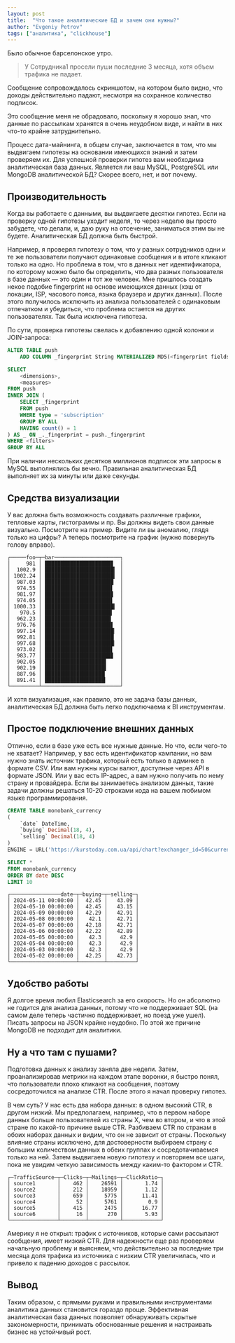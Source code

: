 ```yaml
---
layout: post
title:  "Что такое аналитические БД и зачем они нужны?"
author: "Evgeniy Petrov"
tags: ["аналитика", "clickhouse"]
---
```


Было обычное барселонское утро.

> У Сотрудника1 просели пуши последние 3 месяца, хотя объем трафика не падает.

Сообщение сопровождалось скриншотом, на котором было видно, что доходы действительно падают,
несмотря на сохранное количество подписок.

Это сообщение меня не обрадовало, поскольку я хорошо знал, что данные по рассылкам хранятся
в очень неудобном виде, и найти в них что-то крайне затруднительно.

Процесс дата-майнинга, в общем случае, заключается в том, что мы выдвигаем гипотезы на
основании имеющихся знаний и затем проверяем их. Для успешной проверки гипотез вам необходима
аналитическая база данных. Является ли ваш MySQL, PostgreSQL или MongoDB аналитической БД?
Скорее всего, нет, и вот почему.

## Производительность

Когда вы работаете с данными, вы выдвигаете десятки гипотез. Если на проверку одной гипотезы
уходит неделя, то через неделю вы просто забудете, что делали, и, даю руку на отсечение,
заниматься этим вы не будете. Аналитическая БД должна быть быстрой.

Например, я проверял гипотезу о том, что у разных сотрудников одни и те же пользователи получают
одинаковые сообщения и в итоге кликают только на одно. Но проблема в том, что в данных нет
идентификатора, по которому можно было бы определить, что два разных пользователя в базе
данных — это один и тот же человек. Мне пришлось создать некое подобие fingerprint на основе
имеющихся данных (хэш от локации, ISP, часового пояса, языка браузера и других данных). После
этого получилось исключить из анализа пользователей с одинаковым отпечатком и убедиться, что
проблема остается на других пользователях. Так была исключена гипотеза.

По сути, проверка гипотезы свелась к добавлению одной колонки и JOIN-запроса:
```sql
ALTER TABLE push
    ADD COLUMN _fingerprint String MATERIALIZED MD5(<fingerprint fields, …>);
```

```sql
SELECT
    <dimensions>,
    <measures>
FROM push
INNER JOIN (
    SELECT _fingerprint
    FROM push
    WHERE type = 'subscription'
    GROUP BY ALL
    HAVING count() = 1
) AS _ ON _._fingerprint = push._fingerprint
WHERE <filters>
GROUP BY ALL
```

При наличии нескольких десятков миллионов подписок эти запросы в MySQL выполнялись бы вечно.
Правильная аналитическая БД выполняет их за минуты или даже секунды.

## Средства визуализации

У вас должна быть возможность создавать различные графики, тепловые карты, гистограммы и пр.
Вы должны видеть свои данные визуально. Посмотрите на пример. Видите ли вы аномалию, глядя только
на цифры? А теперь посмотрите на график (нужно повернуть голову вправо).
```
┌─────foo─┬─bar─────────────────────┐
│     981 │ █████████████████████▊  │
│  1002.9 │ ██████████████████████▎ │
│ 1002.24 │ ██████████████████████▎ │
│  987.03 │ █████████████████████▉  │
│  974.55 │ █████████████████████▌  │
│  981.97 │ █████████████████████▊  │
│  974.05 │ █████████████████████▌  │
│ 1000.33 │ ██████████████████████▎ │
│   970.5 │ █████████████████████▍  │
│  962.23 │ █████████████████████▏  │
│  976.76 │ █████████████████████▋  │
│  997.14 │ ██████████████████████▏ │
│  992.81 │ ██████████████████████  │
│  997.68 │ ██████████████████████▏ │
│  973.02 │ █████████████████████▌  │
│  983.77 │ █████████████████████▊  │
│  902.05 │ ███████████████████▌    │
│  902.19 │ ███████████████████▌    │
│  887.96 │ ███████████████████▏    │
│  891.41 │ ███████████████████▎    │
└─────────┴─────────────────────────┘
```

И хотя визуализация, как правило, это не задача базы данных, аналитическая БД должна быть легко подключаема к BI инструментам.

## Простое подключение внешних данных

Отлично, если в базе уже есть все нужные данные. Но что, если чего-то не хватает? Например, у вас
есть идентификатор кампании, но вам нужно знать источник трафика, который есть только в админке в
формате CSV. Или вам нужны курсы валют, доступные через API в формате JSON. Или у вас есть IP-адрес,
а вам нужно получить по нему страну и провайдера. Если вы занимаетесь анализом данных, такие задачи
должны решаться 10-20 строками кода на вашем любимом языке программирования.

```sql
CREATE TABLE monobank_currency
(
    `date` DateTime,
    `buying` Decimal(18, 4),
    `selling` Decimal(18, 4)
)
ENGINE = URL('https://kurstoday.com.ua/api/chart?exchanger_id=50&currency=EUR&from=2022-01&to=2024-12', 'JSON')
```

```sql
SELECT *
FROM monobank_currency
ORDER BY date DESC
LIMIT 10
```
```
┌────────────────date─┬─buying─┬─selling─┐
│ 2024-05-11 00:00:00 │  42.45 │   43.09 │
│ 2024-05-10 00:00:00 │  42.45 │   43.15 │
│ 2024-05-09 00:00:00 │  42.29 │   42.91 │
│ 2024-05-08 00:00:00 │   42.1 │   42.71 │
│ 2024-05-07 00:00:00 │  42.18 │   42.71 │
│ 2024-05-06 00:00:00 │  42.22 │   42.89 │
│ 2024-05-05 00:00:00 │   42.3 │    42.9 │
│ 2024-05-04 00:00:00 │   42.3 │    42.9 │
│ 2024-05-03 00:00:00 │   42.3 │    42.9 │
│ 2024-05-02 00:00:00 │  42.25 │   42.73 │
└─────────────────────┴────────┴─────────┘
```

## Удобство работы

Я долгое время любил Elasticsearch за его скорость. Но он абсолютно не годится для анализа данных, потому
что не поддерживает SQL (на самом деле теперь частично поддерживает, но поезд уже ушел). Писать запросы на
JSON крайне неудобно. По этой же причине MongoDB не подходит для аналитики.

## Ну а что там с пушами?

Подготовка данных к анализу заняла две недели. Затем, проанализировав метрики на каждом этапе воронки,
я быстро понял, что пользователи плохо кликают на сообщения, поэтому сосредоточился на анализе CTR.
После этого я начал проверку гипотез.

В чем суть? У нас есть два набора данных: в одном высокий CTR, в другом низкий. Мы предполагаем, например,
что в первом наборе данных больше пользователей из страны X, чем во втором, и что в этой стране по
какой-то причине выше CTR. Разбиваем CTR по странам в обоих наборах данных и видим, что он не зависит
от страны. Поскольку влияние страны исключено, для достоверности выбираем страну с большим количеством
данных в обеих группах и сосредотачиваемся только на ней. Затем выдвигаем новую гипотезу и повторяем все
шаги, пока не увидим четкую зависимость между каким-то фактором и CTR. 

```
┌─TrafficSource─┬─Clicks─┬─Mailings─┬─ClickRatio─┐
│ source1       │    462 │    26591 │       1.74 │
│ source2       │    212 │    18959 │       1.12 │
│ source3       │    659 │     5775 │      11.41 │
│ source4       │     52 │     5761 │        0.9 │
│ source5       │    415 │     2475 │      16.77 │
│ source6       │     16 │      270 │       5.93 │
└───────────────┴────────┴──────────┴────────────┘
```

Америку я не открыл: трафик с источников, которые сами рассылают сообщения, имеет низкий CTR. Для
надежности еще раз проверяем начальную проблему и выясняем, что действительно за последние три месяца
доля трафика из источника с низким CTR увеличилась, что и привело к падению доходов с рассылок.

## Вывод

Таким образом, с прямыми руками и правильными инструментами аналитика данных становится гораздо проще.
Эффективная аналитическая база данных позволяет обнаруживать скрытые закономерности, принимать
обоснованные решения и настраивать бизнес на устойчивый рост.